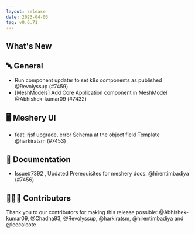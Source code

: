 ```yaml
---
layout: release
date: 2023-04-03
tag: v0.6.71
---
```


## What's New

## 🔤 General

- Run component updater to set k8s components as published @Revolyssup (#7459)
- [MeshModels] Add Core Application component in MeshModel @Abhishek-kumar09 (#7432)

## 🖥 Meshery UI

- feat: rjsf upgrade, error Schema at the object field Template @harkiratsm (#7453)

## 📖 Documentation

- Issue#7392 , Updated Prerequisites for meshery docs. @hirentimbadiya (#7456)

## 👨🏽‍💻 Contributors

Thank you to our contributors for making this release possible:
@Abhishek-kumar09, @Chadha93, @Revolyssup, @harkiratsm, @hirentimbadiya and @leecalcote

